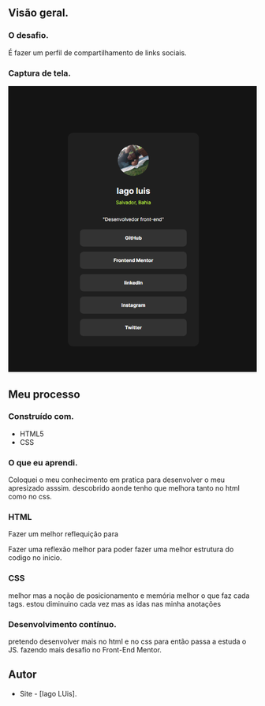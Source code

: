 ## Visão geral.


### O desafio.

É fazer um perfil de compartilhamento de links sociais.

### Captura de tela.

<img src="./src/images/Screenshot_2.png" alt="imagen">

## Meu processo

### Construído com.

- HTML5
- CSS

### O que eu aprendi.

Coloquei o meu conhecimento em pratica para desenvolver o meu apresizado asssim. descobrido aonde tenho que melhora tanto no html como no css.
 
### HTML
Fazer um melhor reflequição para  

Fazer uma reflexão melhor para poder fazer uma melhor estrutura do codigo no inicio. 
### CSS
melhor mas a noção de posicionamento e memória melhor o que faz cada tags.
estou diminuino cada vez mas as idas nas minha anotações


### Desenvolvimento contínuo.

pretendo desenvolver mais no html e no css para então passa a estuda o JS.
fazendo mais desafio no Front-End Mentor.


## Autor
- Site - [Iago LUis].
